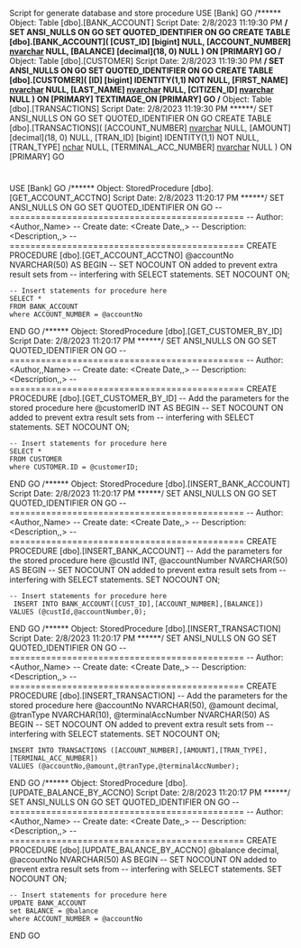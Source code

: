 Script for generate database and store procedure
USE [Bank]
GO
/****** Object:  Table [dbo].[BANK_ACCOUNT]    Script Date: 2/8/2023 11:19:30 PM ******/
SET ANSI_NULLS ON
GO
SET QUOTED_IDENTIFIER ON
GO
CREATE TABLE [dbo].[BANK_ACCOUNT](
	[CUST_ID] [bigint] NULL,
	[ACCOUNT_NUMBER] [nvarchar](50) NULL,
	[BALANCE] [decimal](18, 0) NULL
) ON [PRIMARY]
GO
/****** Object:  Table [dbo].[CUSTOMER]    Script Date: 2/8/2023 11:19:30 PM ******/
SET ANSI_NULLS ON
GO
SET QUOTED_IDENTIFIER ON
GO
CREATE TABLE [dbo].[CUSTOMER](
	[ID] [bigint] IDENTITY(1,1) NOT NULL,
	[FIRST_NAME] [nvarchar](max) NULL,
	[LAST_NAME] [nvarchar](max) NULL,
	[CITIZEN_ID] [nvarchar](50) NULL
) ON [PRIMARY] TEXTIMAGE_ON [PRIMARY]
GO
/****** Object:  Table [dbo].[TRANSACTIONS]    Script Date: 2/8/2023 11:19:30 PM ******/
SET ANSI_NULLS ON
GO
SET QUOTED_IDENTIFIER ON
GO
CREATE TABLE [dbo].[TRANSACTIONS](
	[ACCOUNT_NUMBER] [nvarchar](50) NULL,
	[AMOUNT] [decimal](18, 0) NULL,
	[TRAN_ID] [bigint] IDENTITY(1,1) NOT NULL,
	[TRAN_TYPE] [nchar](10) NULL,
	[TERMINAL_ACC_NUMBER] [nvarchar](50) NULL
) ON [PRIMARY]
GO
#
USE [Bank]
GO
/****** Object:  StoredProcedure [dbo].[GET_ACCOUNT_ACCTNO]    Script Date: 2/8/2023 11:20:17 PM ******/
SET ANSI_NULLS ON
GO
SET QUOTED_IDENTIFIER ON
GO
-- =============================================
-- Author:		<Author,,Name>
-- Create date: <Create Date,,>
-- Description:	<Description,,>
-- =============================================
CREATE PROCEDURE [dbo].[GET_ACCOUNT_ACCTNO] 
	@accountNo NVARCHAR(50)
AS
BEGIN
	-- SET NOCOUNT ON added to prevent extra result sets from
	-- interfering with SELECT statements.
	SET NOCOUNT ON;

    -- Insert statements for procedure here
	SELECT *
	FROM BANK_ACCOUNT
	where ACCOUNT_NUMBER = @accountNo
END
GO
/****** Object:  StoredProcedure [dbo].[GET_CUSTOMER_BY_ID]    Script Date: 2/8/2023 11:20:17 PM ******/
SET ANSI_NULLS ON
GO
SET QUOTED_IDENTIFIER ON
GO
-- =============================================
-- Author:		<Author,,Name>
-- Create date: <Create Date,,>
-- Description:	<Description,,>
-- =============================================
CREATE PROCEDURE [dbo].[GET_CUSTOMER_BY_ID]
	-- Add the parameters for the stored procedure here
	@customerID INT
AS
BEGIN
	-- SET NOCOUNT ON added to prevent extra result sets from
	-- interfering with SELECT statements.
	SET NOCOUNT ON;

    -- Insert statements for procedure here
	SELECT *
	FROM CUSTOMER
	where CUSTOMER.ID = @customerID;
END
GO
/****** Object:  StoredProcedure [dbo].[INSERT_BANK_ACCOUNT]    Script Date: 2/8/2023 11:20:17 PM ******/
SET ANSI_NULLS ON
GO
SET QUOTED_IDENTIFIER ON
GO
-- =============================================
-- Author:		<Author,,Name>
-- Create date: <Create Date,,>
-- Description:	<Description,,>
-- =============================================
CREATE PROCEDURE [dbo].[INSERT_BANK_ACCOUNT] 
	-- Add the parameters for the stored procedure here
	@custId INT,
	@accountNumber NVARCHAR(50)
AS
BEGIN
	-- SET NOCOUNT ON added to prevent extra result sets from
	-- interfering with SELECT statements.
	SET NOCOUNT ON;

    -- Insert statements for procedure here
	 INSERT INTO BANK_ACCOUNT([CUST_ID],[ACCOUNT_NUMBER],[BALANCE])
	VALUES (@custId,@accountNumber,0);
END
GO
/****** Object:  StoredProcedure [dbo].[INSERT_TRANSACTION]    Script Date: 2/8/2023 11:20:17 PM ******/
SET ANSI_NULLS ON
GO
SET QUOTED_IDENTIFIER ON
GO
-- =============================================
-- Author:		<Author,,Name>
-- Create date: <Create Date,,>
-- Description:	<Description,,>
-- =============================================
CREATE PROCEDURE [dbo].[INSERT_TRANSACTION]
	-- Add the parameters for the stored procedure here
	@accountNo NVARCHAR(50),
	@amount decimal,
	@tranType NVARCHAR(10),
	@terminalAccNumber NVARCHAR(50)
AS
BEGIN
	-- SET NOCOUNT ON added to prevent extra result sets from
	-- interfering with SELECT statements.
	SET NOCOUNT ON;

    INSERT INTO TRANSACTIONS ([ACCOUNT_NUMBER],[AMOUNT],[TRAN_TYPE],[TERMINAL_ACC_NUMBER])
	VALUES (@accountNo,@amount,@tranType,@terminalAccNumber);

END
GO
/****** Object:  StoredProcedure [dbo].[UPDATE_BALANCE_BY_ACCNO]    Script Date: 2/8/2023 11:20:17 PM ******/
SET ANSI_NULLS ON
GO
SET QUOTED_IDENTIFIER ON
GO
-- =============================================
-- Author:		<Author,,Name>
-- Create date: <Create Date,,>
-- Description:	<Description,,>
-- =============================================
CREATE PROCEDURE [dbo].[UPDATE_BALANCE_BY_ACCNO]
	@balance decimal,
	@accountNo NVARCHAR(50)
AS
BEGIN
	-- SET NOCOUNT ON added to prevent extra result sets from
	-- interfering with SELECT statements.
	SET NOCOUNT ON;

    -- Insert statements for procedure here
	UPDATE BANK_ACCOUNT
	set BALANCE = @balance
	where ACCOUNT_NUMBER = @accountNo
END
GO
